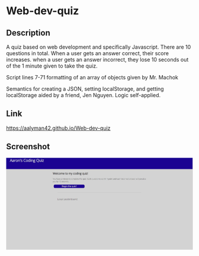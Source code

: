 # Web-dev-quiz

## Description

A quiz based on web development and specifically Javascript. There are 10 questions in total. When a user gets an answer correct, their score increases. when a user gets an answer incorrect, they lose 10 seconds out of the 1 minute given to take the quiz.

Script lines 7-71 formatting of an array of objects given by Mr. Machok

Semantics for creating a JSON, setting localStorage, and getting localStorage aided by a friend, Jen Nguyen. Logic self-applied.

## Link

https://aalyman42.github.io/Web-dev-quiz

## Screenshot

![Web dev quiz](./assets/images/quizScreenshot.JPG)
